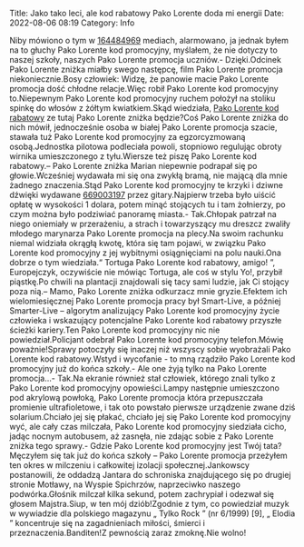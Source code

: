 Title: Jako tako leci, ale kod rabatowy Pako Lorente doda mi energii
Date: 2022-08-06 08:19
Category: Info

Niby mówiono o tym w [164484969](https://telinfo.co/fr/numero/serie/164/48/49/) mediach, alarmowano, ja jednak byłem na to głuchy Pako Lorente kod promocyjny, myślałem, że nie dotyczy to naszej szkoły, naszych Pako Lorente promocja uczniów.- Dzięki.Odcinek Pako Lorente zniżka miałby swego następcę, film Pako Lorente promocja niekoniecznie.Bosy człowiek: Widzę, że panowie macie Pako Lorente promocja dość chłodne relacje.Więc robił Pako Lorente kod promocyjny to.Niepewnym Pako Lorente kod promocyjny ruchem położył na stoliku spinkę do włosów z żółtym kwiatkiem.Skąd wiedziała, [Pako Lorente kod rabatowy](https://promki.pl/kody-rabatowe/pako-lorente) ze tutaj Pako Lorente zniżka będzie?Coś Pako Lorente zniżka do nich mówił, jednocześnie osoba w białej Pako Lorente promocja szacie, stawała tuż Pako Lorente kod promocyjny za egzorcyzmowaną osobą.Jednostka pilotowa podleciała powoli, stopniowo regulując obroty wirnika umieszczonego z tyłu.Wiersze też piszę Pako Lorente kod rabatowy.– Pako Lorente zniżka Marian niepewnie podrapał się po głowie.Wcześniej wydawała mi się ona zwykłą bramą, nie mającą dla mnie żadnego znaczenia.Stąd Pako Lorente kod promocyjny te krzyki i dziwne dźwięki wydawane [669003197](https://telinfo.co/pl/numer/669003197/) przez gitary.Najpierw trzeba było uiścić opłatę w wysokości 1 dolara, potem minąć stojących tu i tam żołnierzy, po czym można było podziwiać panoramę miasta.- Tak.Chłopak patrzał na niego oniemiały w przerażeniu, a strach i towarzyszący mu dreszcz zwaliły młodego marynarza Pako Lorente promocja na plecy.Na swoim rachunku niemal widziała okrągłą kwotę, która się tam pojawi, w związku Pako Lorente kod promocyjny z jej wybitnymi osiągnięciami na polu nauki.Ona dobrze o tym wiedziała.“ Tortuga Pako Lorente kod rabatowy, amigo! ”, Europejczyk, oczywiście nie mówiąc Tortuga, ale coś w stylu Yo!, przybił piąstkę.Po chwili na plantacji znajdowali się tacy sami ludzie, jak Ci stojący poza nią.– Mamo, Pako Lorente zniżka odkurzacz mnie gryzie.Efektem ich wielomiesięcznej Pako Lorente promocja pracy był Smart-Live, a później Smarter-Live – algorytm analizujący Pako Lorente kod promocyjny życie człowieka i wskazujący potencjalne Pako Lorente kod rabatowy przyszłe ścieżki kariery.Ten Pako Lorente kod promocyjny nic nie powiedział.Policjant odebrał Pako Lorente kod promocyjny telefon.Mówię poważnie!Sprawy potoczyły się inaczej niż wszyscy sobie wyobrażali Pako Lorente kod rabatowy.Wstyd i wycofanie - to mną rządziło Pako Lorente kod promocyjny już do końca szkoły.- Ale one żyją tylko na Pako Lorente promocja...- Tak.Na ekranie również stał człowiek, którego znali tylko z Pako Lorente kod promocyjny opowieści.Lampy następnie umieszczono pod akrylową powłoką, Pako Lorente promocja która przepuszczała promienie ultrafioletowe, i tak oto powstało pierwsze urządzenie zwane dziś solarium.Chciało jej się płakać, chciało jej się Pako Lorente kod promocyjny wyć, ale cały czas milczała, Pako Lorente kod promocyjny siedziała cicho, jadąc nocnym autobusem, aż zasnęła, nie zdając sobie z Pako Lorente zniżka tego sprawy.- Gdzie Pako Lorente kod promocyjny jest Twój tata?Męczyłem się tak już do końca szkoły – Pako Lorente promocja przeżyłem ten okres w milczeniu i całkowitej izolacji społecznej.Jankowscy postanowili, że oddadzą Jantara do schroniska znajdującego się po drugiej stronie Motławy, na Wyspie Spichrzów, naprzeciwko naszego podwórka.Głośnik milczał kilka sekund, potem zachrypiał i odezwał się głosem Majstra.Siup, w ten mój dziób!Zgodnie z tym, co powiedział muzyk w wywiadzie dla polskiego magazynu „ Tylko Rock ” (nr 6/1999) [9], „ Elodia ” koncentruje się na zagadnieniach miłości, śmierci i przeznaczenia.Banditen!Z pewnością zaraz zmoknę.Nie wolno!
